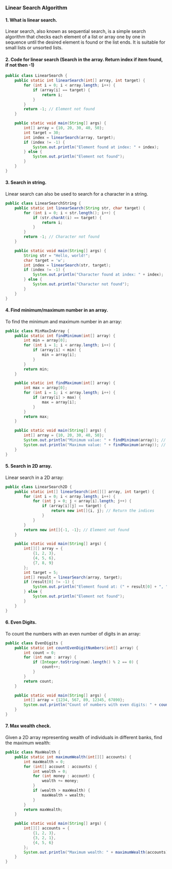 ### Linear Search Algorithm

#### 1. What is linear search.
Linear search, also known as sequential search, is a simple search algorithm that checks each element of a list or array one by one in sequence until the desired element is found or the list ends. It is suitable for small lists or unsorted lists.

#### 2. Code for linear search (Search in the array. Return index if item found, if not then -1)
```java
public class LinearSearch {
    public static int linearSearch(int[] array, int target) {
        for (int i = 0; i < array.length; i++) {
            if (array[i] == target) {
                return i;
            }
        }
        return -1; // Element not found
    }

    public static void main(String[] args) {
        int[] array = {10, 20, 30, 40, 50};
        int target = 30;
        int index = linearSearch(array, target);
        if (index != -1) {
            System.out.println("Element found at index: " + index);
        } else {
            System.out.println("Element not found");
        }
    }
}
```

#### 3. Search in string.
Linear search can also be used to search for a character in a string.

```java
public class LinearSearchString {
    public static int linearSearch(String str, char target) {
        for (int i = 0; i < str.length(); i++) {
            if (str.charAt(i) == target) {
                return i;
            }
        }
        return -1; // Character not found
    }

    public static void main(String[] args) {
        String str = "Hello, world!";
        char target = 'w';
        int index = linearSearch(str, target);
        if (index != -1) {
            System.out.println("Character found at index: " + index);
        } else {
            System.out.println("Character not found");
        }
    }
}
```

#### 4. Find minimum/maximum number in an array.
To find the minimum and maximum number in an array:

```java
public class MinMaxInArray {
    public static int findMinimum(int[] array) {
        int min = array[0];
        for (int i = 1; i < array.length; i++) {
            if (array[i] < min) {
                min = array[i];
            }
        }
        return min;
    }

    public static int findMaximum(int[] array) {
        int max = array[0];
        for (int i = 1; i < array.length; i++) {
            if (array[i] > max) {
                max = array[i];
            }
        }
        return max;
    }

    public static void main(String[] args) {
        int[] array = {10, 20, 30, 40, 50};
        System.out.println("Minimum value: " + findMinimum(array)); // Output: 10
        System.out.println("Maximum value: " + findMaximum(array)); // Output: 50
    }
}
```

#### 5. Search in 2D array.
Linear search in a 2D array:

```java
public class LinearSearch2D {
    public static int[] linearSearch(int[][] array, int target) {
        for (int i = 0; i < array.length; i++) {
            for (int j = 0; j < array[i].length; j++) {
                if (array[i][j] == target) {
                    return new int[]{i, j}; // Return the indices
                }
            }
        }
        return new int[]{-1, -1}; // Element not found
    }

    public static void main(String[] args) {
        int[][] array = {
            {1, 2, 3},
            {4, 5, 6},
            {7, 8, 9}
        };
        int target = 5;
        int[] result = linearSearch(array, target);
        if (result[0] != -1) {
            System.out.println("Element found at: (" + result[0] + ", " + result[1] + ")");
        } else {
            System.out.println("Element not found");
        }
    }
}
```

#### 6. Even Digits.
To count the numbers with an even number of digits in an array:

```java
public class EvenDigits {
    public static int countEvenDigitNumbers(int[] array) {
        int count = 0;
        for (int num : array) {
            if (Integer.toString(num).length() % 2 == 0) {
                count++;
            }
        }
        return count;
    }

    public static void main(String[] args) {
        int[] array = {1234, 567, 89, 12345, 67890};
        System.out.println("Count of numbers with even digits: " + countEvenDigitNumbers(array));
    }
}
```

#### 7. Max wealth check.
Given a 2D array representing wealth of individuals in different banks, find the maximum wealth:

```java
public class MaxWealth {
    public static int maximumWealth(int[][] accounts) {
        int maxWealth = 0;
        for (int[] account : accounts) {
            int wealth = 0;
            for (int money : account) {
                wealth += money;
            }
            if (wealth > maxWealth) {
                maxWealth = wealth;
            }
        }
        return maxWealth;
    }

    public static void main(String[] args) {
        int[][] accounts = {
            {1, 2, 3},
            {3, 2, 1},
            {4, 5, 6}
        };
        System.out.println("Maximum wealth: " + maximumWealth(accounts));
    }
}
```
